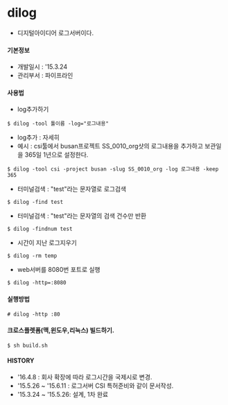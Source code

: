 # dilog
- 디지털아이디어 로그서버이다.

#### 기본정보
- 개발일시 : '15.3.24
- 관리부서 : 파이프라인

#### 사용법
- log추가하기
```
$ dilog -tool 툴이름 -log="로그내용"
```

- log추가 : 자세히
- 예시 : csi툴에서 busan프로젝트 SS_0010_org샷의 로그내용을 추가하고 보관일을 365일 1년으로 설정한다.
```
$ dilog -tool csi -project busan -slug SS_0010_org -log 로그내용 -keep 365
```

- 터미널검색 : "test"라는 문자열로 로그검색
```
$ dilog -find test
```

- 터미널검색 : "test"라는 문자열의 검색 건수만 반환
```
$ dilog -findnum test
```

- 시간이 지난 로그지우기
```
$ dilog -rm temp
```

- web서버를 8080번 포트로 실행
```
$ dilog -http=:8080
```

#### 실행방법
```
# dilog -http :80
```

#### 크로스플렛폼(맥,윈도우,리눅스) 빌드하기.
```
$ sh build.sh
```

#### HISTORY
- '16.4.8 : 회사 확장에 따라 로그시간을 국제시로 변경.
- '15.5.26 ~ '15.6.11 : 로그서버 CSI 특허준비와 같이 문서작성.
- '15.3.24 ~ '15.5.26: 설계, 1차 완료



